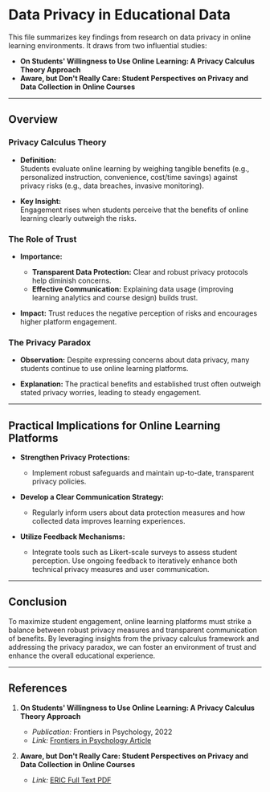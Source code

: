# Data Privacy in Educational Data

This file summarizes key findings from research
on data privacy in online learning environments.
It draws from two influential studies:

- **On Students' Willingness to Use Online Learning:
   A Privacy Calculus Theory Approach**  
- **Aware, but Don't Really Care: Student
   Perspectives on Privacy and
   Data Collection in Online Courses**

---

## Overview

### Privacy Calculus Theory

- **Definition:**  
  Students evaluate online learning by weighing tangible benefits
  (e.g., personalized instruction, convenience, cost/time savings)
   against privacy risks (e.g., data breaches, invasive monitoring).
  
- **Key Insight:**  
  Engagement rises when students perceive that the benefits of
   online learning clearly outweigh the risks.

### The Role of Trust

- **Importance:**  
  - **Transparent Data Protection:** Clear and robust
     privacy protocols help diminish concerns.  
  -  **Effective Communication:** Explaining data usage
    (improving learning analytics and course design) builds trust.
  
- **Impact:**
  Trust reduces the negative perception of
  risks and encourages higher platform engagement.

### The Privacy Paradox

- **Observation:**
  Despite expressing concerns about data privacy,
  many students continue to use online learning platforms.
  
- **Explanation:**
  The practical benefits and established trust
  often outweigh stated privacy worries,
  leading to steady engagement.

---

## Practical Implications for Online Learning Platforms

- **Strengthen Privacy Protections:**  
  - Implement robust safeguards and maintain
     up-to-date, transparent privacy policies.
  
- **Develop a Clear Communication Strategy:**  
  - Regularly inform users about data protection
     measures and how collected data improves
    learning experiences.
  
- **Utilize Feedback Mechanisms:**  
  - Integrate tools such as Likert-scale surveys to assess student perception.
    Use ongoing feedback to iteratively enhance both
     technical privacy measures and user communication.

---

## Conclusion

To maximize student engagement, online learning
platforms must strike a balance between robust privacy measures
and transparent communication of benefits.
By leveraging insights from the privacy calculus
framework and addressing the privacy paradox,
we can foster an environment
of trust and enhance the overall educational experience.

---

## References

1. **On Students' Willingness to Use Online Learning:
    A Privacy Calculus Theory Approach**  
   - *Publication:* Frontiers in Psychology, 2022  
   - *Link:*
     [Frontiers in Psychology Article](https://www.frontiersin.org/journals/psychology/articles/10.3389/fpsyg.2022.880261/full)

3. **Aware, but Don't Really Care: Student Perspectives
    on Privacy and Data Collection in Online Courses**  
   - *Link:*
    [ERIC Full Text PDF](https://files.eric.ed.gov/fulltext/EJ1247149.pdf)  
